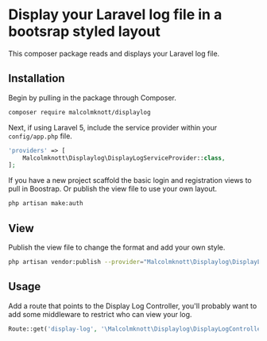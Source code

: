 # Display your Laravel log file in a bootsrap styled layout

This composer package reads and displays your Laravel log file.

## Installation

Begin by pulling in the package through Composer.

```bash
composer require malcolmknott/displaylog
```

Next, if using Laravel 5, include the service provider within your `config/app.php` file.

```php
'providers' => [
    Malcolmknott\Displaylog\DisplayLogServiceProvider::class,
];
```

If you have a new project scaffold the basic login and registration views to pull in Boostrap.
Or publish the view file to use your own layout.

```bash
php artisan make:auth
```

## View

Publish the view file to change the format and add your own style.

```bash
php artisan vendor:publish --provider="Malcolmknott\Displaylog\DisplayLogServiceProvider" --tag="views"
```

<!-- ## Configuration

```bash
php artisan vendor:publish --provider="Malcolmknott\Displaylog\DisplayLogServiceProvider" --tag="config"
``` -->

## Usage

Add a route that points to the Display Log Controller, you'll probably want to add some middleware to restrict who can view your log.

```php
Route::get('display-log', '\Malcolmknott\Displaylog\DisplayLogController@show');
```
